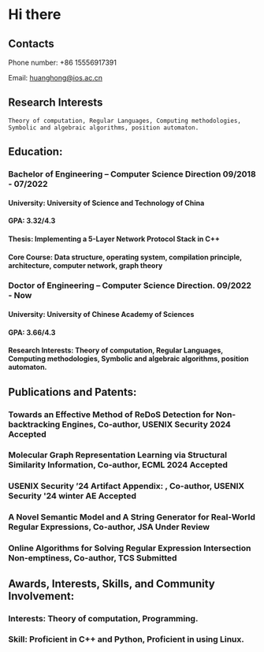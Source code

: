 # Hi there

## Contacts
Phone number: +86 15556917391 

Email: huanghong@ios.ac.cn
 
## Research Interests
    Theory of computation, Regular Languages, Computing methodologies, Symbolic and algebraic algorithms, position automaton.


## Education:
###	Bachelor of Engineering – Computer Science Direction                     09/2018 - 07/2022
####	University: University of Science and Technology of China 
####	GPA: 3.32/4.3     
####	Thesis: Implementing a 5-Layer Network Protocol Stack in C++
####	Core Course: Data structure, operating system, compilation principle, architecture, computer network, graph theory

###	Doctor of Engineering – Computer Science Direction.                         09/2022 - Now
####	University: University of Chinese Academy of Sciences
####	GPA: 3.66/4.3
####	Research Interests: Theory of computation, Regular Languages, Computing methodologies, Symbolic and algebraic algorithms, position automaton.


## Publications and Patents:
###	Towards an Effective Method of ReDoS Detection for Non-backtracking Engines, Co-author, USENIX Security 2024                                                                          Accepted
###	Molecular Graph Representation Learning via Structural Similarity Information, Co-author, ECML 2024                                                                                            Accepted
###	USENIX Security ’24 Artifact Appendix: <Towards an Effective Method of ReDoS Detection for Non-backtracking Engines>, Co-author, USENIX Security '24 winter AE 										          Accepted                             
###	A Novel Semantic Model and A String Generator for Real-World Regular Expressions, Co-author, JSA                                                                                              Under Review
###	Online Algorithms for Solving Regular Expression Intersection Non-emptiness, Co-author, TCS                                                                                                          Submitted


## Awards, Interests, Skills, and Community Involvement:
###	Interests: Theory of computation, Programming.
###	Skill: Proficient in C++ and Python, Proficient in using Linux.
